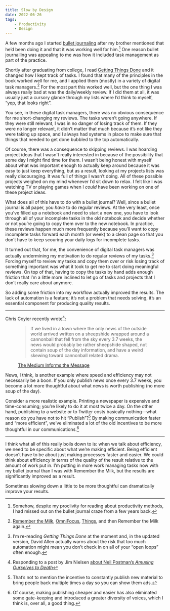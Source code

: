 ```yaml
---
title: Slow by Design
date: 2022-06-26
tags:
    - Productivity
    - Design
---
```


A few months ago I started [bullet journaling](https://bulletjournal.com/) after
my brother mentioned that he’d been doing it and that it was working well for
him.[^1] One reason bullet journalling was appealing to me was how it included
task management as part of the practice.

Shortly after graduating from college, I read [Getting Things
Done](https://gettingthingsdone.com/) and it changed how I kept track of tasks.
I found that many of the principles in the book worked well for me, and I
applied them (mostly) in a variety of digital task managers.[^2] For the most
part this worked well, but the one thing I was always really bad at was the
daily/weekly review. If I did them at all, it was usually just a cursory glance
through my lists where I’d think to myself, “yep, that looks right”.

You see, in these digital task managers, there was no obvious consequence for me
short-changing my reviews. The tasks weren’t going anywhere. If they were still
relevant, I was in no danger of losing track of them. If they were no longer
relevant, it didn’t matter that much because it’s not like they were taking up
space, and I always had systems in place to make sure that things that needed to
get done bubbled to the top automatically.

Of course, there was a consequence to skipping reviews. I was hoarding project
ideas that I wasn't really interested in because of the possibility that some
day I might find time for them. I wasn’t being honest with myself about what was
important enough to actually keep around because it was easy to just keep
everything, but as a result, looking at my projects lists was really
discouraging. It was full of things I wasn’t doing. All of these possible
projects weighed on my mind whenever I’d sit down to relax. I felt like I was
watching TV or playing games when I _could_ have been working on one of these
project ideas.

What does all of this have to do with a bullet journal? Well, since a bullet
journal is all paper, you _have_ to do regular reviews. At the very least, once
you’ve filled up a notebook and need to start a new one, you have to look
through all of your incomplete tasks in the old notebook and decide whether or
not you’re going to copy them over to the new notebook. In practice, these
reviews happen much more frequently because you’ll want to copy incomplete tasks
forward each month (or week) to a clean page so that you don’t have to keep
scouring your daily logs for incomplete tasks.

It turned out that, for me, the convenience of digital task managers was
actually undermining my motivation to do regular reviews of my tasks.[^3]
Forcing myself to review my tasks and copy them over or risk losing track of
something important was what it took to get me to start doing meaningful
reviews. On top of that, having to copy the tasks by hand adds enough friction
that I’m a little more inclined to let go of tasks and projects that I don’t
really care about anymore.

So adding some friction into my workflow actually improved the results. The lack
of automation is a feature; it’s not a problem that needs solving, it’s
an essential component for producing quality results.

---

Chris Coyier recently wrote[^4]:

<figure>
    <blockquote cite="">
        <p>If we lived in a town where the only news of the outside world
        arrived written on a sheepshide wrapped around a cannonball that fell
        from the sky every 3.7 weeks, the news would probably be rather
        sheepshide shaped, not contain soup of the day information, and have a
        weird skewing toward cannonball related drama.</p>
    </blockquote>
    <figcaption>
        <a href="https://chriscoyier.net/2022/06/23/the-medium-informs-the-message/">The Medium Informs the Message</a>
    </figcaption>
</figure>

News, I think, is another example where speed and efficiency may not necessarily
be a boon. If you only publish news once every 3.7 weeks, you become a lot more
thoughtful about what news is worth publishing (no more soup of the day).

Consider a more realistic example. Printing a newspaper is expensive and
time-consuming; you’re likely to do it at most twice a day. On the other hand,
publishing to a website or to Twitter costs basically nothing—what reason do you
have not to hit “Publish”?[^5] By making communication faster and “more
efficient”, we’ve eliminated a lot of the old incentives to be more thoughtful in
our communications.[^6]

---

I think what all of this really boils down to is: when we talk about efficiency,
we need to be specific about what we’re making efficient. Being efficient
doesn’t have to be about just making processes faster and easier. We could think
about efficiency in terms of the quality of the result relative to the amount of
work put in. I’m putting in more work managing tasks now with my bullet journal
than I was with Remember the Milk, but the results are significantly improved as
a result.

Sometimes slowing down a little to be more thoughtful can dramatically improve
your results.

[^1]:
    Somehow, despite my proclivity for reading about productivity methods, I
    had missed out on the bullet journal craze from a few years back.

[^2]:
    [Remember the Milk](https://rememberthemilk.com),
    [OmniFocus](https://www.omnigroup.com/omnifocus),
    [Things](https://culturedcode.com/things/), and then Remember the Milk again.

[^3]:
    I’m re-reading _Getting Things Done_ at the moment and, in the updated
    version, David Allen actually warns about the risk that too much automation
    might mean you don’t check in on all of your “open loops” often enough.

[^4]:
    Responding to a post by Jim Nielsen [about Neil Postman’s _Amusing
    Ourselves to
    Death_](https://blog.jim-nielsen.com/2022/the-message-and-medium-of-the-personal-blog/)

[^5]:
    That’s not to mention the incentive to constantly publish new material to
    bring people back multiple times a day so you can show them ads.

[^6]:
    Of course, making publishing cheaper and easier has also eliminated some
    gate-keeping and introduced a greater diversity of voices, which I think is,
    over all, a good thing.
